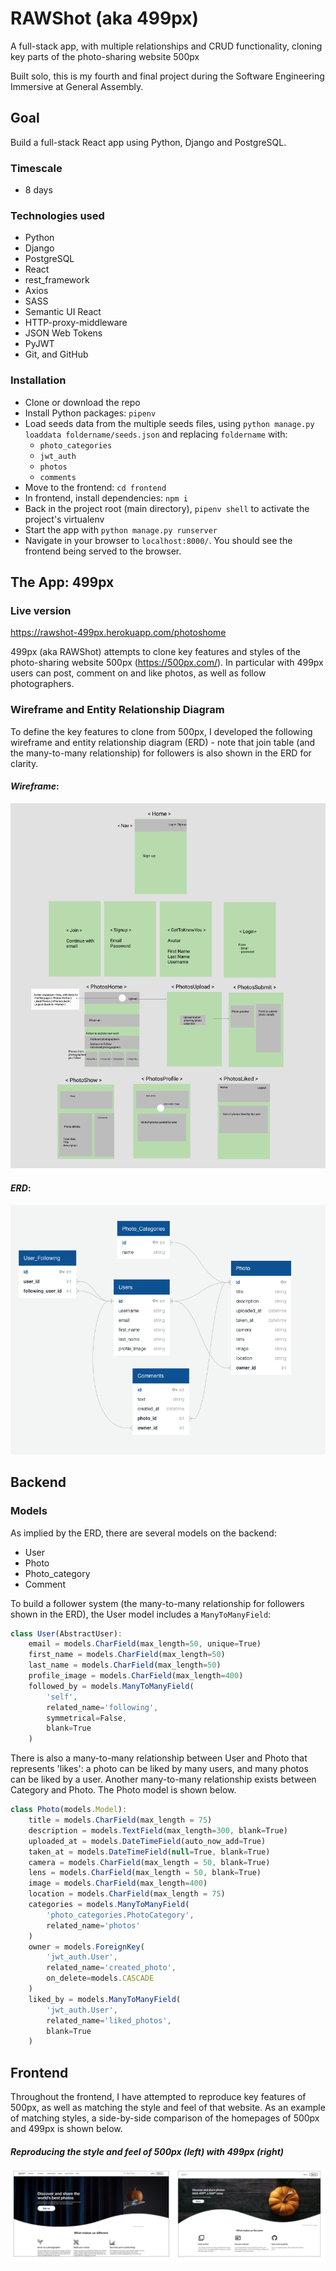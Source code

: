 # RAWShot (aka 499px)

A full-stack app, with multiple relationships and CRUD functionality, cloning key parts of the photo-sharing website 500px

Built solo, this is my fourth and final project during the Software Engineering Immersive at General Assembly.

## Goal

Build a full-stack React app using Python, Django and PostgreSQL.

### Timescale

* 8 days

### Technologies used

* Python
* Django
* PostgreSQL
* React
* rest_framework
* Axios
* SASS
* Semantic UI React
* HTTP-proxy-middleware
* JSON Web Tokens
* PyJWT
* Git, and GitHub

### Installation

* Clone or download the repo
* Install Python packages: `pipenv`
* Load seeds data from the multiple seeds files, using `python manage.py loaddata foldername/seeds.json` and replacing `foldername` with:
  * `photo_categories`
  * `jwt_auth`
  * `photos`
  * `comments`
* Move to the frontend: `cd frontend`
* In frontend, install dependencies: `npm i`
* Back in the project root (main directory), `pipenv shell` to activate the project's virtualenv
* Start the app with `python manage.py runserver`
* Navigate in your browser to `localhost:8000/`. You should see the frontend being served to the browser.

## The App: 499px

### Live version

https://rawshot-499px.herokuapp.com/photoshome

499px (aka RAWShot) attempts to clone key features and styles of the photo-sharing website 500px (https://500px.com/). In particular with 499px users can post, comment on and like photos, as well as follow photographers.

### Wireframe and Entity Relationship Diagram

To define the key features to clone from 500px, I developed the following wireframe and entity relationship diagram (ERD) - note that join table (and the many-to-many relationship) for followers is also shown in the ERD for clarity.

#### ***Wireframe***:
![Wireframe Screenshot](./Readme_Screenshots/Wireframe_Readme_Screenshot.png)

#### ***ERD***:
![ERD Screenshot](./Readme_Screenshots/ERD_Readme_Screenshot.png)

## Backend

### Models
As implied by the ERD, there are several models on the backend:
  * User
  * Photo
  * Photo_category
  * Comment

To build a follower system (the many-to-many relationship for followers shown in the ERD), the User model includes a `ManyToManyField`:
```javascript
class User(AbstractUser):
    email = models.CharField(max_length=50, unique=True)
    first_name = models.CharField(max_length=50)
    last_name = models.CharField(max_length=50)
    profile_image = models.CharField(max_length=400)
    followed_by = models.ManyToManyField(
        'self',
        related_name='following',
        symmetrical=False,
        blank=True
    )
```
There is also a many-to-many relationship between User and Photo that represents 'likes': a photo can be liked by many users, and many photos can be liked by a user. Another many-to-many relationship exists between Category and Photo. The Photo model is shown below.

```javascript
class Photo(models.Model):
    title = models.CharField(max_length = 75)
    description = models.TextField(max_length=300, blank=True)
    uploaded_at = models.DateTimeField(auto_now_add=True)
    taken_at = models.DateTimeField(null=True, blank=True)
    camera = models.CharField(max_length = 50, blank=True)
    lens = models.CharField(max_length = 50, blank=True)
    image = models.CharField(max_length=400)
    location = models.CharField(max_length = 75)
    categories = models.ManyToManyField(
        'photo_categories.PhotoCategory',
        related_name='photos'
    )
    owner = models.ForeignKey(
        'jwt_auth.User',
        related_name='created_photo',
        on_delete=models.CASCADE
    )
    liked_by = models.ManyToManyField(
        'jwt_auth.User',
        related_name='liked_photos',
        blank=True
    )
```

## Frontend

Throughout the frontend, I have attempted to reproduce key features of 500px, as well as matching the style and feel of that website.
As an example of matching styles, a side-by-side comparison of the homepages of 500px and 499px is shown below.

#### ***Reproducing the style and feel of 500px (left) with 499px (right)***
![Homepage comparison Screenshot](./Readme_Screenshots/Homepages_Readme_Screenshot.png)